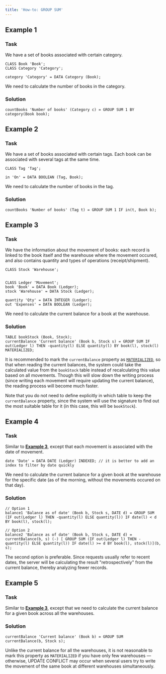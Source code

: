 ```yaml
---
title: 'How-to: GROUP SUM'
---
```


## Example 1

### Task

We have a set of books associated with certain category.

```lsf
CLASS Book 'Book';
CLASS Category 'Category';

category 'Category' = DATA Category (Book);
```

We need to calculate the number of books in the category.

### Solution

```lsf
countBooks 'Number of books' (Category c) = GROUP SUM 1 BY category(Book book);
```

## Example 2

### Task

We have a set of books associated with certain tags. Each book can be associated with several tags at the same time.

```lsf
CLASS Tag 'Tag';

in 'On' = DATA BOOLEAN (Tag, Book);
```

We need to calculate the number of books in the tag.

### Solution

```lsf
countBooks 'Number of books' (Tag t) = GROUP SUM 1 IF in(t, Book b);
```

## Example 3

### Task

We have the information about the movement of books: each record is linked to the book itself and the warehouse where the movement occured, and also contains quantity and types of operations (receipt/shipment).

```lsf
CLASS Stock 'Warehouse';


CLASS Ledger 'Movement';
book 'Book' = DATA Book (Ledger);
stock 'Warehouse' = DATA Stock (Ledger);

quantity 'Qty' = DATA INTEGER (Ledger);
out 'Expenses' = DATA BOOLEAN (Ledger);
```

We need to calculate the current balance for a book at the warehouse.

### Solution

```lsf
TABLE bookStock (Book, Stock);
currentBalance 'Current balance' (Book b, Stock s) = GROUP SUM IF out(Ledger l) THEN -quantity(l) ELSE quantity(l) BY book(l), stock(l) MATERIALIZED;
```

It is recommended to mark the `currentBalance` property as [`MATERIALIZED`](Materializations.md), so that when reading the current balances, the system could take the calculated value from the `bookStock` table instead of recalculating this value based on all movements. Though this will slow down the writing process (since writing each movement will require updating the current balance), the reading process will become much faster.

Note that you do not need to define explicitly in which table to keep the `currentBalance` property, since the system will use the signature to find out the most suitable table for it (in this case, this will be `bookStock`).

## Example 4

### Task

Similar to [**Example 3**](#example-3), except that each movement is associated with the date of movement.

```lsf
date 'Date' = DATA DATE (Ledger) INDEXED; // it is better to add an index to filter by date quickly
```

We need to calculate the current balance for a given book at the warehouse for the specific date (as of the morning, without the movements occured on that day).

### Solution

```lsf
// Option 1
balance1 'Balance as of date' (Book b, Stock s, DATE d) = GROUP SUM (IF out(Ledger l) THEN -quantity(l) ELSE quantity(l)) IF date(l) < d BY book(l), stock(l);

// Option 2
balance2 'Balance as of date' (Book b, Stock s, DATE d) = currentBalance(b, s) (-) [ GROUP SUM (IF out(Ledger l) THEN -quantity(l) ELSE quantity(l)) IF date(l) >= d BY book(l), stock(l)](b, s);
```

  

The second option is preferable. Since requests usually refer to recent dates, the server will be calculating the result "retrospectively" from the current balance, thereby analyzing fewer records.

## Example 5

### Task

Similar to [**Example 3**](#example-3), except that we need to calculate the current balance for a given book across all the warehouses.

### Solution

```lsf
currentBalance 'Current balance' (Book b) = GROUP SUM currentBalance(b, Stock s);
```

  

Unlike the current balance for all the warehouses, it is not reasonable to mark this property as `MATERIALIZED` if you have only few warehouses — otherwise, UPDATE CONFLICT may occur when several users try to write the movement of the same book at different warehouses simultaneously.
